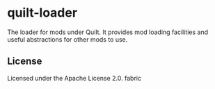 quilt-loader
===========

The loader for mods under Quilt. It provides mod loading facilities and useful abstractions for other mods to use.

## License

Licensed under the Apache License 2.0.
fabric
